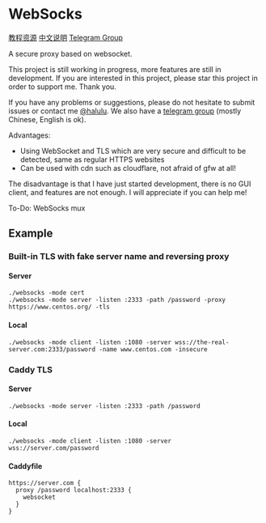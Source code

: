 # WebSocks

[教程资源](https://zhuji.lu/tags/websocks)
[中文说明](https://github.com/lzjluzijie/websocks/blob/master/README-zh.md)
[Telegram Group](https://t.me/websocks)

A secure proxy based on websocket.

This project is still working in progress, more features are still in development. If you are interested in this project, please star this project in order to support me. Thank you.

If you have any problems or suggestions, please do not hesitate to submit issues or contact me [@halulu](https://t.me/halulu). We also have a [telegram group](https://t.me/websocks) (mostly Chinese, English is ok).

Advantages:

- Using WebSocket and TLS which are very secure and difficult to be detected, same as regular HTTPS websites
- Can be used with cdn such as cloudflare, not afraid of gfw at all!

The disadvantage is that I have just started development, there is no GUI client, and features are not enough. I will appreciate if you can help me!

To-Do: WebSocks mux

## Example

### Built-in TLS with fake server name and reversing proxy

#### Server
```
./websocks -mode cert
./websocks -mode server -listen :2333 -path /password -proxy https://www.centos.org/ -tls
```

#### Local
```
./websocks -mode client -listen :1080 -server wss://the-real-server.com:2333/password -name www.centos.com -insecure
```

### Caddy TLS

#### Server
```
./websocks -mode server -listen :2333 -path /password
```

#### Local
```
./websocks -mode client -listen :1080 -server wss://server.com/password
```

#### Caddyfile
```
https://server.com {
  proxy /password localhost:2333 {
    websocket
  }
}
```

